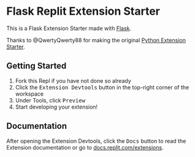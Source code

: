 # Flask Replit Extension Starter

This is a Flask Extension Starter made with [Flask](https://pypi.org/project/Flask/).

Thanks to @QwertyQwerty88 for making the original [Python Extension Starter](replit.com/@QwertyQwerty88/Python-Extension).

## Getting Started

1. Fork this Repl if you have not done so already
2. Click the <kbd>Extension Devtools</kbd> button in the top-right corner of the workspace
3. Under Tools, click <kbd>Preview</kbd>
4. Start developing your extension!

## Documentation

After opening the Extension Devtools, click the <kbd>Docs</kbd> button to read the Extension documentation or go to [docs.replit.com/extensions](https://docs.replit.com/extensions).
